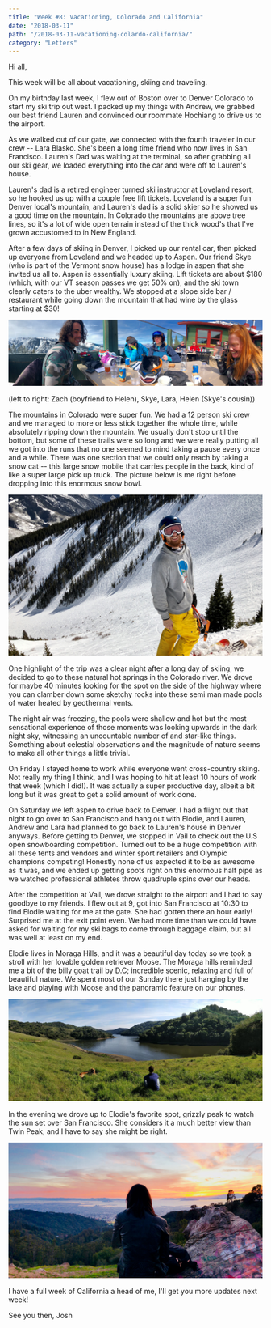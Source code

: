 ```yaml
---
title: "Week #8: Vacationing, Colorado and California"
date: "2018-03-11"
path: "/2018-03-11-vacationing-colardo-california/"
category: "Letters"
---
```


Hi all,

This week will be all about vacationing, skiing and traveling. 

On my birthday last week, I flew out of Boston over to Denver Colorado to start my ski trip out west. I packed up my things with Andrew, we grabbed our best friend Lauren and convinced our roommate Hochiang to drive us to the airport. 

As we walked out of our gate, we connected with the fourth traveler in our crew -- Lara Blasko. She's been a long time friend who now lives in San Francisco. Lauren's Dad was waiting at the terminal, so after grabbing all our ski gear, we loaded everything into the car and were off to Lauren's house.

Lauren's dad is a retired engineer turned ski instructor at Loveland resort, so he hooked us up with a couple free lift tickets. Loveland is a super fun Denver local's mountain, and Lauren's dad is a solid skier so he showed us a good time on the mountain. In Colorado the mountains are above tree lines, so it's a lot of wide open terrain instead of the thick wood's that I've grown accustomed to in New England.

After a few days of skiing in Denver, I picked up our rental car, then picked up everyone from Loveland and we headed up to Aspen. Our friend Skye (who is part of the Vermont snow house) has a lodge in aspen that she invited us all to. Aspen is essentially luxury skiing. Lift tickets are about $180 (which, with our VT season passes we get 50% on), and the ski town clearly caters to the uber wealthy. We stopped at a slope side bar / restaurant while going down the mountain that had wine by the glass starting at $30!

![Colorado apres-ski restaurant](image1.png)

(left to right: Zach (boyfriend to Helen), Skye, Lara, Helen (Skye's cousin))

The mountains in Colorado were super fun. We had a 12 person ski crew and we managed to more or less stick together the whole time, while absolutely ripping down the mountain. We usually don't stop until the bottom, but some of these trails were so long and we were really putting all we got into the runs that no one seemed to mind taking a pause every once and a while. There was one section that we could only reach by taking a snow cat -- this large snow mobile that carries people in the back, kind of like a super large pick up truck. The picture below is me right before dropping into this enormous snow bowl.

![Aspen Snow Bowl](image2.png)

One highlight of the trip was a clear night after a long day of skiing, we decided to go to these natural hot springs in the Colorado river. We drove for maybe 40 minutes looking for the spot on the side of the highway where you can clamber down some sketchy rocks into these semi man made pools of water heated by geothermal vents. 

The night air was freezing, the pools were shallow and hot but the most sensational experience of those moments was looking upwards in the dark night sky, witnessing an uncountable number of and star-like things. Something about celestial observations and the magnitude of nature seems to make all other things a little trivial. 

On Friday I stayed home to work while everyone went cross-country skiing. Not really my thing I think, and I was hoping to hit at least 10 hours of work that week (which I did!). It was actually a super productive day, albeit a bit long but it was great to get a solid amount of work done. 

On Saturday we left aspen to drive back to Denver. I had a flight out that night to go over to San Francisco and hang out with Elodie, and Lauren, Andrew and Lara had planned to go back to Lauren's house in Denver anyways. Before getting to Denver, we stopped in Vail to check out the U.S open snowboarding competition. Turned out to be a huge competition with all these tents and vendors and winter sport retailers and Olympic champions competing! Honestly none of us expected it to be as awesome as it was, and we ended up getting spots right on this enormous half pipe as we watched professional athletes throw quadruple spins over our heads. 

After the competition at Vail, we drove straight to the airport and I had to say goodbye to my friends. I flew out at 9, got into San Francisco at 10:30 to find Elodie waiting for me at the gate. She had gotten there an hour early! Surprised me at the exit point even. We had more time than we could have asked for waiting for my ski bags to come through baggage claim, but all was well at least on my end. 

Elodie lives in Moraga Hills, and it was a beautiful day today so we took a stroll with her lovable golden retriever Moose. The Moraga hills reminded me a bit of the billy goat trail by D.C; incredible scenic, relaxing and full of beautiful nature. We spent most of our Sunday there just hanging by the lake and playing with Moose and the panoramic feature on our phones.

![Moraga Hills](image3.png)

In the evening we drove up to Elodie's favorite spot, grizzly peak to watch the sun set over San Francisco. She considers it a much better view than Twin Peak, and I have to say she might be right. 

![Grizzly Peak](image4.png)

I have a full week of California a head of me, I'll get you more updates next week!

See you then,
Josh


